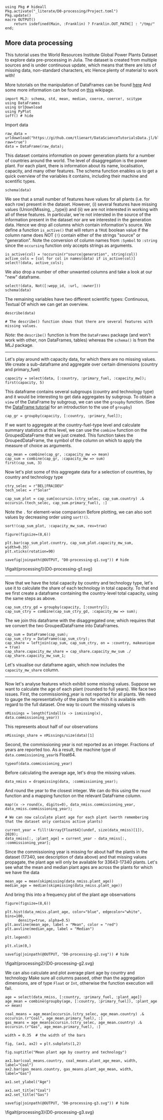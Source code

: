 <!--This file was generated, do not modify it.-->
````julia:ex1
using Pkg # hideall
Pkg.activate("_literate/D0-processing/Project.toml")
Pkg.update()
macro OUTPUT()
    return isdefined(Main, :Franklin) ? Franklin.OUT_PATH[] : "/tmp/"
end;
````

## More data processing

This tutorial uses the World Resources Institute Global Power Plants Dataset to explore data pre-processing in Julia.
The dataset is created from multiple sources and is under continuous update, which means that there are lots of missing data, non-standard characters, etc
Hence plenty of material to work with!

More tutorials on the manipulation of DataFrames can be found [here](https://github.com/bkamins/Julia-DataFrames-Tutorial)
And some more information can be found on [this](https://en.wikibooks.org/wiki/Introducing_Julia/DataFrames) wikipage.

````julia:ex2
import MLJ: schema, std, mean, median, coerce, coerce!, scitype
using DataFrames
using UrlDownload
using PyPlot
ioff() # hide
````

Import data

````julia:ex3
raw_data = urldownload("https://github.com/tlienart/DataScienceTutorialsData.jl/blob/master/data/wri_global_power_plant_db_be_022020.csv?raw=true")
data = DataFrame(raw_data);
````

This dataset contains information on power generation plants for a number of countries around the world.
The level of disaggregation is the power plant. For each plant, there is information about its name, localisation, capacity, and many other features.
The schema function enables us to get a quick overview of the variables it contains, including their machine and scentific types.

````julia:ex4
schema(data)
````

We see that a small number of features have values for all plants (i.e. for each row) present in the dataset.
However, (i) several features have missing values (Union{Missing, _.type}) and (ii) we are not interested in working with all of these features.
In particular, we're not intersted in the source of the information present in the dataset nor are we interested in the generation data.
Hence we drop all columns which contain information's source.
We define a function `is_active()` that will return a `TRUE` boolean value if the column name does NOT (`!`) contain either of the strings "source" or "generation".
Note the conversion of column names from `:Symbol` to `:string` since the `occursing` function only accepts strings as arguments.

````julia:ex5
is_active(col) = !occursin(r"source|generation", string(col))
active_cols = [col for col in names(data) if is_active(col)]
select!(data, active_cols);
````

We also drop a number of other unwanted columns and take a look at our "new" dataframe.

````julia:ex6
select!(data, Not([:wepp_id, :url, :owner]))
schema(data)
````

The remaining variables have two different scientific types: Continuous, Textual
Of which we can get an overview.

````julia:ex7
describe(data)

# The describe() function shows that there are several features with missing values.
````

*Note:* the `describe()` function is from the `DataFrames` package (and won't work with other, non DataFrames, tables) whereas the `schema()` is from the MLJ package.

---
Let's play around with capacity data, for which there are no missing values. We create a sub-dataframe and aggregate over certain dimensions (country and primary_fuel)

````julia:ex8
capacity = select(data, [:country, :primary_fuel, :capacity_mw]);
first(capacity, 5)
````

This dataframe contains several subgroups (country and technology type) and it would be interesting to get data aggregates by subgroup.
To obtain a `view` of the DataFrame by subgroup, we can use the `groupby` function.
(See the [DataFrame tutorial](https://alan-turing-institute.github.io/DataScienceTutorials.jl/data/dataframe/#groupby) for an introduction to the use of `groupby`)

````julia:ex9
cap_gr = groupby(capacity, [:country, :primary_fuel]);
````

If we want to aggregate at the country-fuel-type level and calculate summary statistics at this level, we can use the `combine` function on the GroupedDataFrame that we just created.
This function takes the GroupedDataFrame, the symbol of the column on which to apply the measure of choice as arguments.

````julia:ex10
cap_mean = combine(cap_gr, :capacity_mw => mean)
cap_sum = combine(cap_gr, :capacity_mw => sum)
first(cap_sum, 3)
````

Now let's plot some of this aggregate data for a selection of countries, by country and technology type

````julia:ex11
ctry_selec = r"BEL|FRA|DEU"
tech_selec = r"Solar"

cap_sum_plot = cap_sum[occursin.(ctry_selec, cap_sum.country) .& occursin.(tech_selec, cap_sum.primary_fuel), :]
````

Note the `.` for element-wise comparison
Before plotting, we can also sort values by decreasing order using `sort!()`.

````julia:ex12
sort!(cap_sum_plot, :capacity_mw_sum, rev=true)

figure(figsize=(8,6))

plt.bar(cap_sum_plot.country, cap_sum_plot.capacity_mw_sum, width=0.35)
plt.xticks(rotation=90)

savefig(joinpath(@OUTPUT, "D0-processing-g1.svg")) # hide
````

\figalt{processing1}{D0-processing-g1.svg}

---
Now that we have the total capacity by country and technology type, let's use it to calculate the share of each technology in total capacity.
To that end we first create a dataframe containing the country-level total capacity, using the same steps as above.

````julia:ex13
cap_sum_ctry_gd = groupby(capacity, [:country]);
cap_sum_ctry = combine(cap_sum_ctry_gd, :capacity_mw => sum);
````

The we join this dataframe with the disaggregated one; which requires that we convert the two GroupedDataFrame into DataFrames.

````julia:ex14
cap_sum = DataFrame(cap_sum);
cap_sum_ctry = DataFrame(cap_sum_ctry);
cap_share = leftjoin(cap_sum, cap_sum_ctry, on = :country, makeunique = true)
cap_share.capacity_mw_share = cap_share.capacity_mw_sum ./ cap_share.capacity_mw_sum_1;
````

Let's visualise our dataframe again, which now includes the `capacity_mw_share` column.

---
Now let's analyse features which exhibit some missing values.
Suppose we want to calculate the age of each plant (rounded to full years). We face two issues.
First, the commissioning_year is not reported for all plants.
We need to gauge the representativity of the plants for which it is available with regard to the full dataset.
One way to count the missing values is

````julia:ex15
nMissings = length(findall(x -> ismissing(x), data.commissioning_year))
````

This represents about half of our observations

````julia:ex16
nMissings_share = nMissings/size(data)[1]
````

Second, the commissioning year is not reported as an integer. Fractions of years are reported too.
As a result, the machine type of `data.commissioning_year`is Float64.

````julia:ex17
typeof(data.commissioning_year)
````

Before calculating the average age, let's drop the missing values.

````julia:ex18
data_nmiss = dropmissing(data, :commissioning_year);
````

And round the year to the closest integer. We can do this using the `round` function and a mapping function on the relevant DataFrame column.

````julia:ex19
map!(x -> round(x, digits=0), data_nmiss.commissioning_year, data_nmiss.commissioning_year);

# We can now calculate plant age for each plant (worth remembering that the dataset only contains active plants)

current_year = fill!(Array{Float64}(undef, size(data_nmiss)[1]), 2020);
data_nmiss[:, :plant_age] = current_year - data_nmiss[:, :commissioning_year];
````

Since the commissioning year is missing for about half the plants in the dataset (17340, see description of data above) and that missing values propagate,
the plant age will only be available for 33643-17340 plants.
Let's see what the mean and median plant ages are across the plants for which we have the data

````julia:ex20
mean_age = mean(skipmissing(data_nmiss.plant_age))
median_age = median(skipmissing(data_nmiss.plant_age))
````

And bring this into a frequency plot of the plant age observations

````julia:ex21
figure(figsize=(8,6))

plt.hist(data_nmiss.plant_age, color="blue", edgecolor="white", bins=100,
      density=true, alpha=0.5)
plt.axvline(mean_age, label = "Mean", color = "red")
plt.axvline(median_age, label = "Median")

plt.legend()

plt.xlim(0,)

savefig(joinpath(@OUTPUT, "D0-processing-g2.svg")) # hide
````

\figalt{processing2}{D0-processing-g2.svg}

We can also calculate and plot average plant age by country and technology
Make sure all columns passed, other than the aggregation dimensions, are of type `Float` or `Int`, otherwise the function execution will fail.

````julia:ex22
age = select(data_nmiss, [:country, :primary_fuel, :plant_age])
age_mean = combine(groupby(age, [:country, :primary_fuel]), :plant_age => mean)

coal_means = age_mean[occursin.(ctry_selec, age_mean.country) .& occursin.(r"Coal", age_mean.primary_fuel), :]
gas_means = age_mean[occursin.(ctry_selec, age_mean.country) .& occursin.(r"Gas", age_mean.primary_fuel), :]

width = 0.35  # the width of the bars

fig, (ax1, ax2) = plt.subplots(1,2)

fig.suptitle("Mean plant age by country and technology")

ax1.bar(coal_means.country, coal_means.plant_age_mean, width, label="Coal")
ax2.bar(gas_means.country, gas_means.plant_age_mean, width, label="Gas")

ax1.set_ylabel("Age")

ax1.set_title("Coal")
ax2.set_title("Gas")

savefig(joinpath(@OUTPUT, "D0-processing-g3.svg")) # hide
````

\figalt{processing3}{D0-processing-g3.svg}

